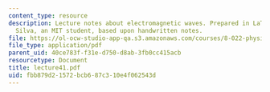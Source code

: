 ```yaml
---
content_type: resource
description: Lecture notes about electromagnetic waves. Prepared in LaTeX by James
  Silva, an MIT student, based upon handwritten notes.
file: https://ol-ocw-studio-app-qa.s3.amazonaws.com/courses/8-022-physics-ii-electricity-and-magnetism-fall-2006/fbb879d21572bcb687c310e4f062543d_lecture41.pdf
file_type: application/pdf
parent_uid: 40ce783f-f31e-d750-d8ab-3fb0cc415acb
resourcetype: Document
title: lecture41.pdf
uid: fbb879d2-1572-bcb6-87c3-10e4f062543d
---
```

